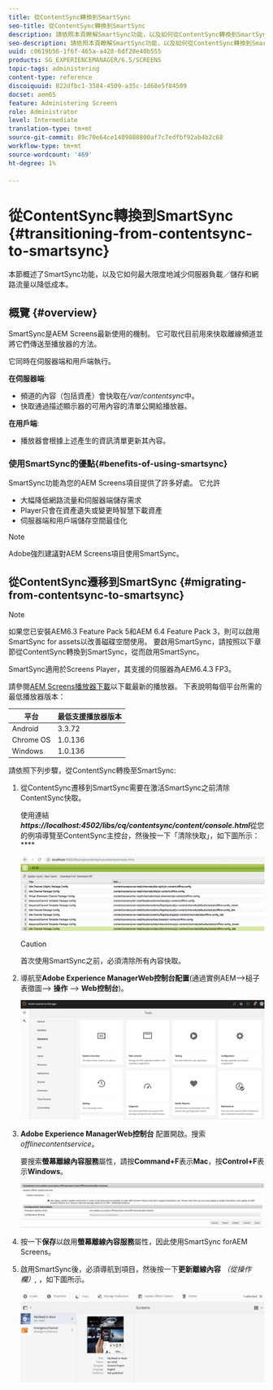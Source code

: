 ```yaml
---
title: 從ContentSync轉換到SmartSync
seo-title: 從ContentSync轉換到SmartSync
description: 請依照本頁瞭解SmartSync功能，以及如何從ContentSync轉換到SmartSync。
seo-description: 請依照本頁瞭解SmartSync功能，以及如何從ContentSync轉換到SmartSync。
uuid: c0619b56-1f6f-465a-a428-6df28e40b555
products: SG_EXPERIENCEMANAGER/6.5/SCREENS
topic-tags: administering
content-type: reference
discoiquuid: 822dfbc1-3584-4509-a35c-1d68e5f84509
docset: aem65
feature: Administering Screens
role: Administrator
level: Intermediate
translation-type: tm+mt
source-git-commit: 89c70e64ce1409888800af7c7edfbf92ab4b2c68
workflow-type: tm+mt
source-wordcount: '469'
ht-degree: 1%

---
```



# 從ContentSync轉換到SmartSync {#transitioning-from-contentsync-to-smartsync}

本節概述了SmartSync功能，以及它如何最大限度地減少伺服器負載／儲存和網路流量以降低成本。

## 概覽 {#overview}

SmartSync是AEM Screens最新使用的機制。 它可取代目前用來快取離線頻道並將它們傳送至播放器的方法。

它同時在伺服器端和用戶端執行。

**在伺服器端**:

* 頻道的內容（包括資產）會快取在&#x200B;*/var/contentsync*&#x200B;中。
* 快取通過描述顯示器的可用內容的清單公開給播放器。

**在用戶端**:

* 播放器會根據上述產生的資訊清單更新其內容。

### 使用SmartSync的優點{#benefits-of-using-smartsync}

SmartSync功能為您的AEM Screens項目提供了許多好處。 它允許

* 大幅降低網路流量和伺服器端儲存需求
* Player只會在資產遺失或變更時智慧下載資產
* 伺服器端和用戶端儲存空間最佳化

>[!NOTE]
>
>Adobe強烈建議對AEM Screens項目使用SmartSync。

## 從ContentSync遷移到SmartSync {#migrating-from-contentsync-to-smartsync}

>[!NOTE]
>
>如果您已安裝AEM6.3 Feature Pack 5和AEM 6.4 Feature Pack 3，則可以啟用SmartSync for assets以改善磁碟空間使用。 要啟用SmartSync，請按照以下章節從ContentSync轉換到SmartSync，從而啟用SmartSync。
>
>SmartSync適用於Screens Player，其支援的伺服器為AEM6.4.3 FP3。
>
>請參閱[AEM Screens播放器下載](https://download.macromedia.com/screens/)以下載最新的播放器。 下表說明每個平台所需的最低播放器版本：

| **平台** | **最低支援播放器版本** |
|---|---|
| Android | 3.3.72 |
| Chrome OS | 1.0.136 |
| Windows | 1.0.136 |

請依照下列步驟，從ContentSync轉換至SmartSync:

1. 從ContentSync遷移到SmartSync需要在激活SmartSync之前清除ContentSync快取。

   使用連結&#x200B;***https://localhost:4502/libs/cq/contentsync/content/console.html***&#x200B;從您的例項導覽至ContentSync主控台，然後按一下「清除快取」，如下圖所示：****

   ![clear_contensync_cache](assets/clear_contesync_cache.png)

   >[!CAUTION]
   >
   >首次使用SmartSync之前，必須清除所有內容快取。

1. 導航至&#x200B;**Adobe Experience ManagerWeb控制台配置**(通過實例AEM—>槌子表徵圖—> **操作** —> **Web控制台**)。

   ![screen_shot_2019-02-11at15339pm](assets/screen_shot_2019-02-11at15339pm.png)

1. **Adobe Experience ManagerWeb控制台** 配置開啟。搜索&#x200B;*offlinecontentservice*。

   要搜索&#x200B;**螢幕離線內容服務**&#x200B;屬性，請按&#x200B;**Command+F**&#x200B;表示&#x200B;**Mac**，按&#x200B;**Control+F**&#x200B;表示&#x200B;**Windows**。

   ![screen_shot_2019-02-19at22643pm](assets/screen_shot_2019-02-19at22643pm.png)

1. 按一下&#x200B;**保存**&#x200B;以啟用&#x200B;**螢幕離線內容服務**&#x200B;屬性，因此使用SmartSync forAEM Screens。
1. 啟用SmartSync後，必須導航到項目，然後按一下&#x200B;**更新離線內容** *（從操作欄）,* ，如下圖所示。

   ![screen_shot_2019-02-25at102605am](assets/screen_shot_2019-02-25at102605am.png)